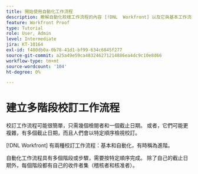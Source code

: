 ```yaml
---
title: 開始使用自動化工作流程
description: 瞭解自動化校樣工作流程的內容 [!DNL  Workfront] 以及它與基本工作流程的差異。
feature: Workfront Proof
type: Tutorial
role: User, Admin
level: Intermediate
jira: KT-10164
exl-id: f480db0a-0b78-41d1-bf99-634c6845f277
source-git-commit: a25a49e59ca483246271214886ea4dc9c10e8d66
workflow-type: tm+mt
source-wordcount: '104'
ht-degree: 0%

---
```


# 建立多階段校訂工作流程

校訂工作流程可能很簡單，只需幾個檢閱者和一個截止日期。 或者，它們可能更複雜，有多個截止日期，而且人們會以特定順序檢視校訂。

[!DNL Workfront] 有兩種校訂工作流程：基本和自動化，有時稱為進階。

自動化工作流程具有多個階段或步驟，需要按特定順序完成。 除了自己的截止日期外，每個階段都有自己的收件者集（稽核者和核准者）。

<!--
Note by Chuck Middleton, 6-28-22:
This tutorial is an incomplete dulplicate. It should have a video included. Video with MPC ID 335130 does an excellent job of explaining automated workflows, but it was in the Workfront Proof > Administration and setup section of the TOC. I moved it, along with related workflow tutorials, into the Workfront Proof > Proof workflows section. I also removed this tutorial from the TOC.
-->
